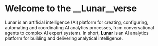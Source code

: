 # Welcome to the __Lunar__verse

Lunar is an artificial intelligence (AI) platform for creating, configuring, automating and coordinating AI analytics processes, from conversational agents to complex AI expert systems. In short, **Lunar** is an AI analytics platform for building and delivering analytical intelligence.